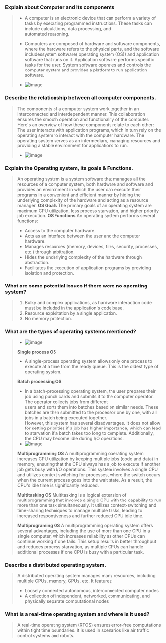 

### Explain about Computer and its components 
> - A computer is an electronic device that can perform a variety of tasks by executing programmed instructions. These tasks can include calculations, data processing, and  
> automated reasoning.
> - Computers are composed of hardware and software components, where the hardware refers to the physical parts, and the software includessystem software( operating system (OS))  and application software that runs on it.
> Application software performs specific tasks for the user.
> System software operates and controls the computer system and provides a platform to run application software.
>
>  - ![image](https://github.com/user-attachments/assets/1f664c92-843c-417f-bd81-9cac50091729)

### Describe the relationship between all computer components.
>The components of a computer system work together in an interconnected and interdependent manner. This collaboration ensures the smooth operation and functionality of the computer. Here's an overview of how these components relate to each other:
> The user interacts with application programs, which in turn rely on the operating system to interact with the computer hardware. The operating system serves as an intermediary, managing resources and providing a stable environment for applications to run.
>
> - ![image](https://github.com/user-attachments/assets/376bf0ea-dde3-4441-8456-a332c0e063c5)


### Explain the Operating system, its goals & Functions.
> An operating system is a system software that manages all the resources of a computer system, both hardware and software and provides an environment in which the user can execute their programs in a convenient and efficient manner by hiding the underlying complexity of the hardware and acting as a resource manager.
> **OS Goals**
> The primary goals of an operating system are maximum CPU utilization, less process starvation, and higher priority job execution.
> **OS Functions**
> An operating system performs several functions:
> - Access to the computer hardware.
> - Acts as an interface between the user and the computer hardware.
> - Manages resources (memory, devices, files, security, processes, etc.) through arbitration.
> - Hides the underlying complexity of the hardware through abstraction.
> - Facilitates the execution of application programs by providing isolation and protection.

### What are some potential issues if there were no operating system?
> 1. Bulky and complex applications, as hardware interaction code must be included in the application's code base.
> 2. Resource exploitation by a single application.
> 3. No memory protection.

### What are the types of operating systems mentioned?
>
> - ![image](https://github.com/user-attachments/assets/56648d3c-327b-4443-9689-da20fadfd775)
>
> **Single process OS**
> - A single-process operating system allows only one process to execute at a time from the ready queue. This is the oldest type of operating system.
>
> **Batch processing OS**
>- In a batch-processing operating system, the user prepares their job using punch cards and submits it to the computer operator. The operator collects jobs from different  
   users and sorts them into batches based on similar needs. These batches are then submitted to the processor one by one, with all jobs in a batch being executed together.  
   However, this system has several disadvantages. It does not allow for setting priorities if a job has higher importance, which can lead to starvation if a batch takes too 
   long to complete. Additionally, the CPU may become idle during I/O operations.
> - ![image](https://github.com/user-attachments/assets/e27d73a9-7f67-4b6c-b4f0-5fe8af2b8ac9)
>
> **Multiprogramming OS**
>A multiprogramming operating system increases CPU utilization by keeping multiple jobs (code and data) in memory, ensuring that the CPU always has a job to execute if another job gets busy with I/O operations. This system involves a single CPU and utilizes context switching for processes, where the switch occurs when the current process goes into the wait state. As a result, the CPU's idle time is significantly reduced.
>
> **Multitasking OS**
>Multitasking is a logical extension of multiprogramming that involves a single CPU with the capability to run more than one task simultaneously. It utilizes context-switching and time-sharing techniques to manage multiple tasks, leading to increased responsiveness and further reduced CPU idle time.
>
>**Multiprograming OS**
>A multiprogramming operating system offers several advantages, including the use of more than one CPU in a single computer, which increases reliability as other CPUs can continue working if one fails. This setup results in better throughput and reduces process starvation, as multiple CPUs can handle additional processes if one CPU is busy with a particular task.


### Describe a distributed operating system.

> A distributed operating system manages many resources, including multiple CPUs, memory, GPUs, etc. It features:
> - Loosely connected autonomous, interconnected computer nodes
> - A collection of independent, networked, communicating, and physically separate computational nodes

### What is a real-time operating system and where is it used?

> A real-time operating system (RTOS) ensures error-free computations within tight time boundaries. It is used in scenarios like air traffic control systems and robots.

